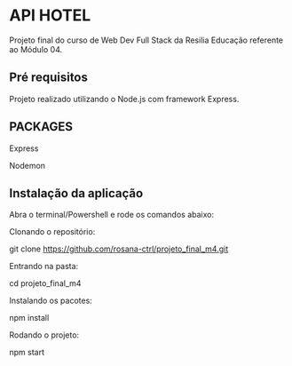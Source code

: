 
# API HOTEL

Projeto final do curso de Web Dev Full Stack da Resilia Educação referente ao Módulo 04.

## Pré requisitos

Projeto realizado utilizando o Node.js com framework Express.
## PACKAGES

Express 

Nodemon
## Instalação da aplicação

Abra o terminal/Powershell e rode os comandos abaixo:

Clonando o repositório:

git clone https://github.com/rosana-ctrl/projeto_final_m4.git

Entrando na pasta:

cd projeto_final_m4

Instalando os pacotes:

npm install

Rodando o projeto:

npm start